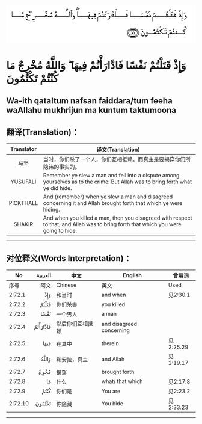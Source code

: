 ![002:072](images/002_072.gif)

#  وَإِذْ قَتَلْتُمْ نَفْسًا فَادَّارَأْتُمْ فِيهَا ۖ وَاللَّهُ مُخْرِجٌ مَا كُنْتُمْ تَكْتُمُونَ 

## Wa-ith qataltum nafsan faiddara/tum feeha waAllahu mukhrijun ma kuntum taktumoona

## 翻译(Translation)：

| Translator | 译文(Translation)                                            |
| :--------: | ------------------------------------------------------------ |
|    马坚    | 当时，你们杀了一个人，你们互相抵赖。而真主是要揭穿你们所隐讳的事实的。 |
|  YUSUFALI  | Remember ye slew a man and fell into a dispute among yourselves as to the crime: But Allah was to bring forth what ye did hide. |
| PICKTHALL  | And (remember) when ye slew a man and disagreed concerning it and Allah brought forth that which ye were hiding. |
|   SHAKIR   | And when you killed a man, then you disagreed with respect to that, and Allah was to bring forth that which you were going to hide. |

---

## 对位释义(Words Interpretation)：

| No      |  العربية | 中文             | English                  | 曾用词    |
| ------- | -------: | ---------------- | ------------------------ | --------- |
| 序号    |     阿文 | Chinese          | 英文                     | Used      |
| 2:72.1  |      وَإِذْ | 和当时           | and when                 | 见2:30.1  |
| 2:72.2  |    قَتَلْتُمْ | 你们杀害         | you killed               |           |
| 2:72.3  |     نَفْسًا | 一个男人         | a man                    |           |
| 2:72.4  | فَادَّارَأْتُمْ | 然后你们互相抵赖 | and disagreed concerning |           |
| 2:72.5  |     فِيهَا | 在其中           | therein                  | 见2:25.29 |
| 2:72.6  |    وَاللَّهُ | 和安拉，真主     | and Allah                | 见2:19.17 |
| 2:72.7  |     مُخْرِجٌ | 揭穿             | brought forth            |           |
| 2:72.8  |       مَا | 什么             | what/ that which         | 见2:17.8  |
| 2:72.9  |     كُنْتُمْ | 你们是           | You are                  | 见2:23.2  |
| 2:72.10 |   تَكْتُمُونَ | 你隐藏           | You hide                 | 见2:33.23 |

---
